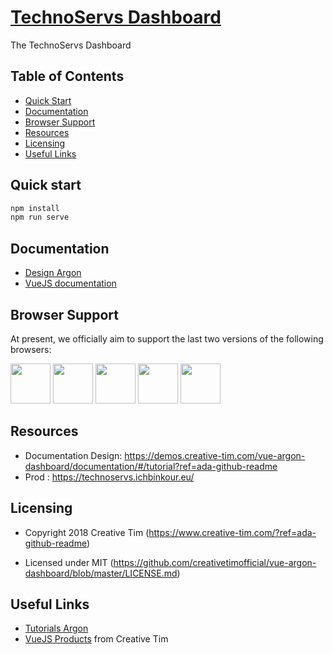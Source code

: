 
# [TechnoServs Dashboard](https://technoservs.ichbinkour.eu)

The TechnoServs Dashboard

## Table of Contents

* [Quick Start](#quick-start)
* [Documentation](#documentation)
* [Browser Support](#browser-support)
* [Resources](#resources)
* [Licensing](#licensing)
* [Useful Links](#useful-links)

## Quick start

```bash
npm install
npm run serve
```

## Documentation
- [Design Argon](https://demos.creative-tim.com/vue-argon-dashboard/documentation/#/tutorial?ref=ada-github-readme)
- [VueJS documentation](https://vuejs.org/v2/guide/)


## Browser Support

At present, we officially aim to support the last two versions of the following browsers:

<img src="https://github.com/creativetimofficial/public-assets/blob/master/logos/chrome-logo.png?raw=true" width="64" height="64"> <img src="https://raw.githubusercontent.com/creativetimofficial/public-assets/master/logos/firefox-logo.png" width="64" height="64"> <img src="https://raw.githubusercontent.com/creativetimofficial/public-assets/master/logos/edge-logo.png" width="64" height="64"> <img src="https://raw.githubusercontent.com/creativetimofficial/public-assets/master/logos/safari-logo.png" width="64" height="64"> <img src="https://raw.githubusercontent.com/creativetimofficial/public-assets/master/logos/opera-logo.png" width="64" height="64">

## Resources
- Documentation Design: <https://demos.creative-tim.com/vue-argon-dashboard/documentation/#/tutorial?ref=ada-github-readme>
- Prod : <https://technoservs.ichbinkour.eu/>

## Licensing

- Copyright 2018 Creative Tim (https://www.creative-tim.com/?ref=ada-github-readme)

- Licensed under MIT (https://github.com/creativetimofficial/vue-argon-dashboard/blob/master/LICENSE.md)

## Useful Links

- [Tutorials Argon](https://www.youtube.com/channel/UCVyTG4sCw-rOvB9oHkzZD1w?ref=creativetim)
- [VueJS Products](https://www.creative-tim.com/bootstrap-themes/vuejs-themes?ref=ada-github-readme) from Creative Tim

